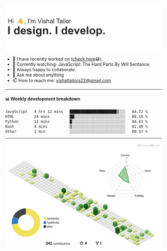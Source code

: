 ![Hi, I'm Vishal Tailor. I design. I develop.](https://github.com/vishaltailors/vishaltailors/blob/main/header.png?raw=true)

- 🔭 I have recently worked on ([check here](https://vishaltailor.com)😁).
- 🎦 Currently watching: JavaScript: The Hard Parts By Will Sentance.
- 👯 Always happy to collaborate.
- 💬 Ask me about anything
- 📫 How to reach me: <a href="mailto:vishaltailors22@gmail.com">vishaltailors22@gmail.com</a>

<hr /> 
<h4>📊 Weekly development breakdown</h4>
<!--START_SECTION:waka-->

```text
JavaScript   4 hrs 12 mins   █████████████████████▒░░░   84.72 %
HTML         24 mins         ██░░░░░░░░░░░░░░░░░░░░░░░   08.10 %
Python       13 mins         █░░░░░░░░░░░░░░░░░░░░░░░░   04.63 %
Bash         4 mins          ▒░░░░░░░░░░░░░░░░░░░░░░░░   01.49 %
Other        1 min           ░░░░░░░░░░░░░░░░░░░░░░░░░   00.57 %
```

<!--END_SECTION:waka-->
<hr /> 

![](./profile-3d-contrib/profile-green-animate.svg)
